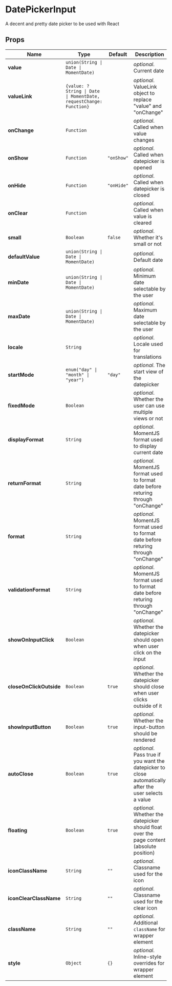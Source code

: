 # DatePickerInput

A decent and pretty date picker to be used with React

## Props
|Name|Type|Default|Description|
|----|----|-------|-----------|
| **value** | <code>union(String &#124; Date &#124; MomentDate)</code> |  | *optional*. Current date |
| **valueLink** | <code>{value: ?String &#124; Date &#124; MomentDate, requestChange: Function}</code> |  | *optional*. ValueLink object to replace "value" and "onChange" |
| **onChange** | <code>Function</code> |  | *optional*. Called when value changes |
| **onShow** | <code>Function</code> | <code>"onShow"</code> | *optional*. Called when datepicker is opened |
| **onHide** | <code>Function</code> | <code>"onHide"</code> | *optional*. Called when datepicker is closed |
| **onClear** | <code>Function</code> |  | *optional*. Called when value is cleared |
| **small** | <code>Boolean</code> | <code>false</code> | *optional*. Whether it's small or not |
| **defaultValue** | <code>union(String &#124; Date &#124; MomentDate)</code> |  | *optional*. Default date |
| **minDate** | <code>union(String &#124; Date &#124; MomentDate)</code> |  | *optional*. Minimum date selectable by the user |
| **maxDate** | <code>union(String &#124; Date &#124; MomentDate)</code> |  | *optional*. Maximum date selectable by the user |
| **locale** | <code>String</code> |  | *optional*. Locale used for translations |
| **startMode** | <code>enum("day" &#124; "month" &#124; "year")</code> | <code>"day"</code> | *optional*. The start view of the datepicker |
| **fixedMode** | <code>Boolean</code> |  | *optional*. Whether the user can use multiple views or not |
| **displayFormat** | <code>String</code> |  | *optional*. MomentJS format used to display current date |
| **returnFormat** | <code>String</code> |  | *optional*. MomentJS format used to format date before returing through "onChange" |
| **format** | <code>String</code> |  | *optional*. MomentJS format used to format date before returing through "onChange" |
| **validationFormat** | <code>String</code> |  | *optional*. MomentJS format used to format date before returing through "onChange" |
| **showOnInputClick** | <code>Boolean</code> |  | *optional*. Whether the datepicker should open when user click on the input |
| **closeOnClickOutside** | <code>Boolean</code> | <code>true</code> | *optional*. Whether the datepicker should close when user clicks outside of it |
| **showInputButton** | <code>Boolean</code> | <code>true</code> | *optional*. Whether the input-button should be rendered |
| **autoClose** | <code>Boolean</code> | <code>true</code> | *optional*. Pass true if you want the datepicker to close automatically after the user selects a value |
| **floating** | <code>Boolean</code> | <code>true</code> | *optional*. Whether the datepicker should float over the page content (absolute position) |
| **iconClassName** | <code>String</code> | <code>""</code> | *optional*. Classname used for the icon |
| **iconClearClassName** | <code>String</code> | <code>""</code> | *optional*. Classname used for the clear icon |
| **className** | <code>String</code> | <code>""</code> | *optional*. Additional `className` for wrapper element |
| **style** | <code>Object</code> | <code>{}</code> | *optional*. Inline-style overrides for wrapper element |